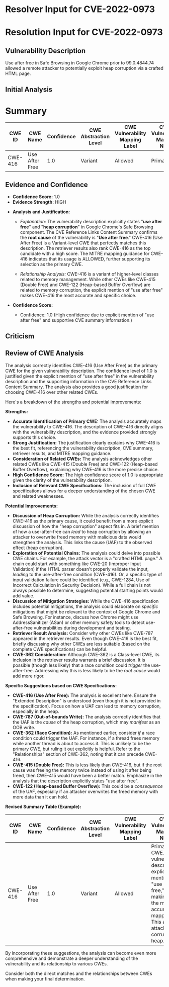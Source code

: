 # Resolver Input for CVE-2022-0973

# Resolution Input for CVE-2022-0973

## Vulnerability Description
Use after free in Safe Browsing in Google Chrome prior to 99.0.4844.74 allowed a remote attacker to potentially exploit heap corruption via a crafted HTML page.

## Initial Analysis
# Summary
| CWE ID | CWE Name | Confidence | CWE Abstraction Level | CWE Vulnerability Mapping Label | CWE-Vulnerability Mapping Notes |
|---|---|---|---|---|---|
| CWE-416 | Use After Free | 1.0 | Variant | Allowed | Primary CWE |

## Evidence and Confidence

*   **Confidence Score:** 1.0
*   **Evidence Strength:** HIGH

- **Analysis and Justification:**  
  - *Explanation:* The vulnerability description explicitly states "**use after free**" and "**heap corruption**" in Google Chrome's Safe Browsing component. The CVE Reference Links Content Summary confirms the **root cause** of the vulnerability is "**Use after free**." CWE-416 (Use After Free) is a Variant-level CWE that perfectly matches this description. The retriever results also rank CWE-416 as the top candidate with a high score. The MITRE mapping guidance for CWE-416 indicates that its usage is ALLOWED, further supporting its selection as the primary CWE.

  - *Relationship Analysis:* CWE-416 is a variant of higher-level classes related to memory management. While other CWEs like CWE-415 (Double Free) and CWE-122 (Heap-based Buffer Overflow) are related to memory corruption, the explicit mention of "use after free" makes CWE-416 the most accurate and specific choice.

- **Confidence Score:**  
  - Confidence: 1.0 (High confidence due to explicit mention of "use after free" and supportive CVE summary information.)

## Criticism
## Review of CWE Analysis

The analysis correctly identifies CWE-416 (Use After Free) as the primary CWE for the given vulnerability description. The confidence level of 1.0 is justified given the explicit mention of "use after free" in the vulnerability description and the supporting information in the CVE Reference Links Content Summary. The analysis also provides a good justification for choosing CWE-416 over other related CWEs.

Here's a breakdown of the strengths and potential improvements:

**Strengths:**

*   **Accurate Identification of Primary CWE:** The analysis accurately maps the vulnerability to CWE-416. The description of CWE-416 directly aligns with the vulnerability description, and the evidence provided strongly supports this choice.
*   **Strong Justification:** The justification clearly explains why CWE-416 is the best fit, referencing the vulnerability description, CVE summary, retriever results, and MITRE mapping guidance.
*   **Consideration of Related CWEs:** The analysis acknowledges other related CWEs like CWE-415 (Double Free) and CWE-122 (Heap-based Buffer Overflow), explaining why CWE-416 is the more precise choice.
*   **High Confidence Score:** The high confidence score of 1.0 is appropriate given the clarity of the vulnerability description.
*   **Inclusion of Relevant CWE Specifications:** The inclusion of full CWE specifications allows for a deeper understanding of the chosen CWE and related weaknesses.

**Potential Improvements:**

*   **Discussion of Heap Corruption:** While the analysis correctly identifies CWE-416 as the primary cause, it could benefit from a more explicit discussion of how the "heap corruption" aspect fits in. A brief mention of how a use-after-free can *lead* to heap corruption by allowing an attacker to overwrite freed memory with malicious data would strengthen the analysis. This links the cause (UAF) to the observed effect (heap corruption).
*   **Exploration of Potential Chains:** The analysis could delve into possible CWE chains. For example, the attack vector is a "crafted HTML page." A chain could start with something like CWE-20 (Improper Input Validation) if the HTML parser doesn't properly validate the input, *leading* to the use-after-free condition (CWE-416). Or, a specific type of input validation failure could be identified (e.g., CWE-1284, Use of Incorrect Calculation in Security Decision). While a full chain is not always possible to determine, suggesting potential starting points would add value.
*   **Discussion of Mitigation Strategies:** While the CWE-416 specification includes potential mitigations, the analysis could elaborate on *specific* mitigations that might be relevant to the context of Google Chrome and Safe Browsing. For instance, discuss how Chrome might use AddressSanitizer (ASan) or other memory safety tools to detect use-after-free vulnerabilities during development and testing.
*   **Retriever Result Analysis:** Consider why other CWEs like CWE-787 appeared in the retriever results. Even though CWE-416 is the best fit, briefly discussing why other CWEs are less suitable (based on the complete CWE specifications) can be helpful.
*   **CWE-362 Consideration:** Although CWE-362 is a Class-level CWE, its inclusion in the retriever results warrants a brief discussion. It is possible (though less likely) that a race condition could *trigger* the use-after-free. Addressing why this is less likely to be the *root cause* would add more rigor.

**Specific Suggestions based on CWE Specifications:**

*   **CWE-416 (Use After Free):** The analysis is excellent here.  Ensure the "Extended Description" is understood (even though it is not provided in the specification). Focus on how a UAF can lead to memory corruption, especially in the heap.
*   **CWE-787 (Out-of-bounds Write):** The analysis correctly identifies that the UAF is the *cause* of the heap corruption, which may *manifest* as an OOB write.
*   **CWE-362 (Race Condition):** As mentioned earlier, consider *if* a race condition could trigger the UAF. For instance, if a thread frees memory while another thread is about to access it. This is unlikely to be the primary CWE, but ruling it out explicitly is helpful. Refer to the "Relationships" section of CWE-362, noting that it can precede CWE-416.
*   **CWE-415 (Double Free):** This is less likely than CWE-416, but if the root cause was freeing the memory twice instead of using it after being freed, then CWE-415 would have been a better match. Emphasize in the analysis that the description explicitly states "use after free".
*   **CWE-122 (Heap-based Buffer Overflow):** This could be a *consequence* of the UAF, especially if an attacker overwrites the freed memory with more data than it can hold.

**Revised Summary Table (Example):**

| CWE ID | CWE Name | Confidence | CWE Abstraction Level | CWE Vulnerability Mapping Label | CWE-Vulnerability Mapping Notes |
|---|---|---|---|---|---|
| CWE-416 | Use After Free | 1.0 | Variant | Allowed | Primary CWE. The vulnerability description explicitly mentions "use after free," making this the most accurate mapping. This allows attackers to corrupt the heap. |

By incorporating these suggestions, the analysis can become even more comprehensive and demonstrate a deeper understanding of the vulnerability and its relationship to various CWEs.

Consider both the direct matches and the relationships between CWEs
when making your final determination.
        